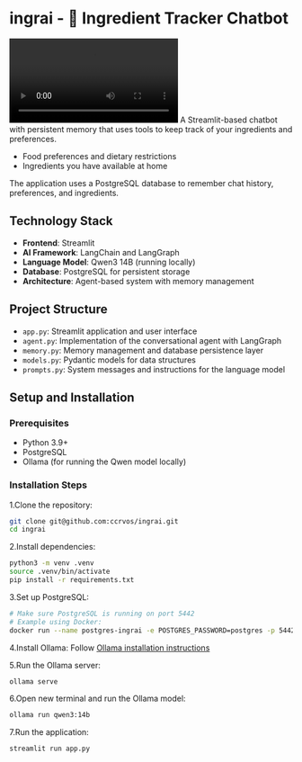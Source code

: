 # ingrai - 🍳 Ingredient Tracker Chatbot

<video src="https://github.com/user-attachments/assets/46c1fe65-4223-4bad-936d-4adf989d18c7" controls="controls" style="max-width: 730px;">
</video>
A Streamlit-based chatbot with persistent memory that uses tools to keep track
of your ingredients and preferences.

- Food preferences and dietary restrictions
- Ingredients you have available at home

The application uses a PostgreSQL database to remember chat history,
preferences, and ingredients.

## Technology Stack

- **Frontend**: Streamlit
- **AI Framework**: LangChain and LangGraph
- **Language Model**: Qwen3 14B (running locally)
- **Database**: PostgreSQL for persistent storage
- **Architecture**: Agent-based system with memory management

## Project Structure

- `app.py`: Streamlit application and user interface
- `agent.py`: Implementation of the conversational agent with LangGraph
- `memory.py`: Memory management and database persistence layer
- `models.py`: Pydantic models for data structures
- `prompts.py`: System messages and instructions for the language model

## Setup and Installation

### Prerequisites

- Python 3.9+
- PostgreSQL
- Ollama (for running the Qwen model locally)

### Installation Steps

1.Clone the repository:

```bash
git clone git@github.com:ccrvos/ingrai.git
cd ingrai
```

2.Install dependencies:

```bash
python3 -m venv .venv
source .venv/bin/activate
pip install -r requirements.txt
```

3.Set up PostgreSQL:

```bash
# Make sure PostgreSQL is running on port 5442
# Example using Docker:
docker run --name postgres-ingrai -e POSTGRES_PASSWORD=postgres -p 5442:5432 -d postgres
```

4.Install Ollama:
Follow [Ollama installation instructions](https://github.com/ollama/ollama)

5.Run the Ollama server:

```bash
ollama serve
```

6.Open new terminal and run the Ollama model:

```bash
ollama run qwen3:14b
```

7.Run the application:

```bash
streamlit run app.py
```
